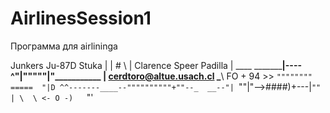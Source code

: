 # AirlinesSession1


Программа для airlininga



Junkers Ju-87D Stuka    | | # \                                      |
Clarence Speer Padilla  | ____ \_________|----^"|"""""|"\___________ |
cerdtoro@altue.usach.cl  \___\   FO + 94 >>    `""""""""     =====  "|D
                               ^^-------____--""""""""""+""--_  __--"|
                                           `""|"-->####)+---|`""     |
                                                         \  \
                                                        <- O -)  
                                                          `"'
